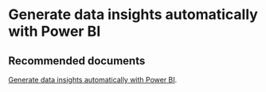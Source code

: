   <properties
	pageTitle="generate data insights automatically with power bi"
	description="generate data insights automatically with power bi"
	service="microsoft.PowerBIDedicated"
	resource="capacities"
	authors="pjfreitas"
	ms.author="pfreitas"	
	displayOrder="70"
	selfHelpType="generic"
	supportTopicIds="32633793"
	productPesIds="16334"
	cloudEnvironments="public, MoonCake, fairfax" 
	articleId="75e9bbcf-a7d0-5ed5-f0ff-3f886adc6c4e"
/>

# Generate data insights automatically with Power BI

## **Recommended documents**

[Generate data insights automatically with Power BI](https://docs.microsoft.com/power-bi/service-insights).<br>